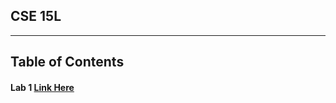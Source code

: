 ## CSE 15L
---
## Table of Contents
#### Lab 1    [Link Here](https://kayden-yan.github.io/cse15l-lab-reports/week1_lab_report.html)
